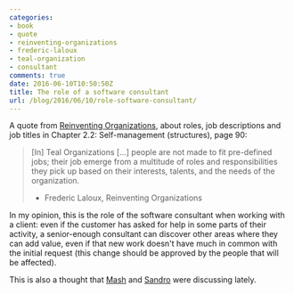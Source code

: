 ```yaml
---
categories:
- book
- quote
- reinventing-organizations
- frederic-laloux
- teal-organization
- consultant
comments: true
date: 2016-06-10T10:50:50Z
title: The role of a software consultant
url: /blog/2016/06/10/role-software-consultant/
---
```


A quote from [Reinventing Organizations][reinventing-organizations],
about roles, job descriptions and job titles in Chapter 2.2: 
Self-management (structures), page 90:

>  [In] Teal Organizations [...] people are not made to fit pre-defined jobs;
>  their job emerge from a multitude of roles and responsibilities they pick
>  up based on their interests, talents, and the needs of the organization.
>  
> - Frederic Laloux, Reinventing Organizations

In my opinion, this is the role of the software consultant when working with a client:
even if the customer has asked for help in some parts of their activity, a senior-enough
consultant can discover other areas where they can add value, even if that new
work doesn't have much in common with the initial request (this change should
be approved by the people that will be affected).

This is also a thought that [Mash][mash] and [Sandro][sandro] were discussing lately.

[reinventing-organizations]: http://www.reinventingorganizations.com
[mash]: https://twitter.com/@mashooq
[sandro]: https://twitter.com/@sandromancuso